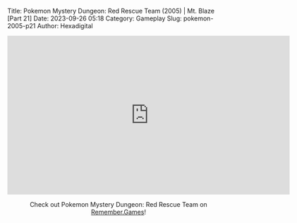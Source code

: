 Title: Pokemon Mystery Dungeon: Red Rescue Team (2005) | Mt. Blaze [Part 21]
Date: 2023-09-26 05:18
Category: Gameplay
Slug: pokemon-2005-p21
Author: Hexadigital

<center><iframe src="https://www.youtube.com/embed/CvxaZczq0Ew?feature=oembed" allow="accelerometer; autoplay; encrypted-media; gyroscope; picture-in-picture" width="640" height="360" frameborder="0"></iframe>

Check out Pokemon Mystery Dungeon: Red Rescue Team on [Remember.Games](https://remember.games/game/382/pokemon-mystery-dungeon-red-rescue-team/)!</center>